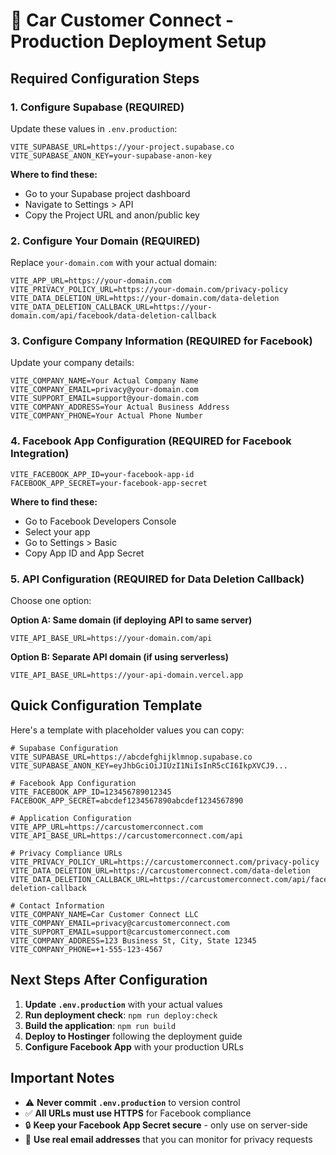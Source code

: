 # 🚀 Car Customer Connect - Production Deployment Setup

## Required Configuration Steps

### 1. Configure Supabase (REQUIRED)
Update these values in `.env.production`:
```env
VITE_SUPABASE_URL=https://your-project.supabase.co
VITE_SUPABASE_ANON_KEY=your-supabase-anon-key
```
**Where to find these:**
- Go to your Supabase project dashboard
- Navigate to Settings > API
- Copy the Project URL and anon/public key

### 2. Configure Your Domain (REQUIRED)
Replace `your-domain.com` with your actual domain:
```env
VITE_APP_URL=https://your-domain.com
VITE_PRIVACY_POLICY_URL=https://your-domain.com/privacy-policy
VITE_DATA_DELETION_URL=https://your-domain.com/data-deletion
VITE_DATA_DELETION_CALLBACK_URL=https://your-domain.com/api/facebook/data-deletion-callback
```

### 3. Configure Company Information (REQUIRED for Facebook)
Update your company details:
```env
VITE_COMPANY_NAME=Your Actual Company Name
VITE_COMPANY_EMAIL=privacy@your-domain.com
VITE_SUPPORT_EMAIL=support@your-domain.com
VITE_COMPANY_ADDRESS=Your Actual Business Address
VITE_COMPANY_PHONE=Your Actual Phone Number
```

### 4. Facebook App Configuration (REQUIRED for Facebook Integration)
```env
VITE_FACEBOOK_APP_ID=your-facebook-app-id
FACEBOOK_APP_SECRET=your-facebook-app-secret
```
**Where to find these:**
- Go to Facebook Developers Console
- Select your app
- Go to Settings > Basic
- Copy App ID and App Secret

### 5. API Configuration (REQUIRED for Data Deletion Callback)
Choose one option:

**Option A: Same domain (if deploying API to same server)**
```env
VITE_API_BASE_URL=https://your-domain.com/api
```

**Option B: Separate API domain (if using serverless)**
```env
VITE_API_BASE_URL=https://your-api-domain.vercel.app
```

## Quick Configuration Template

Here's a template with placeholder values you can copy:

```env
# Supabase Configuration
VITE_SUPABASE_URL=https://abcdefghijklmnop.supabase.co
VITE_SUPABASE_ANON_KEY=eyJhbGciOiJIUzI1NiIsInR5cCI6IkpXVCJ9...

# Facebook App Configuration
VITE_FACEBOOK_APP_ID=123456789012345
FACEBOOK_APP_SECRET=abcdef1234567890abcdef1234567890

# Application Configuration
VITE_APP_URL=https://carcustomerconnect.com
VITE_API_BASE_URL=https://carcustomerconnect.com/api

# Privacy Compliance URLs
VITE_PRIVACY_POLICY_URL=https://carcustomerconnect.com/privacy-policy
VITE_DATA_DELETION_URL=https://carcustomerconnect.com/data-deletion
VITE_DATA_DELETION_CALLBACK_URL=https://carcustomerconnect.com/api/facebook/data-deletion-callback

# Contact Information
VITE_COMPANY_NAME=Car Customer Connect LLC
VITE_COMPANY_EMAIL=privacy@carcustomerconnect.com
VITE_SUPPORT_EMAIL=support@carcustomerconnect.com
VITE_COMPANY_ADDRESS=123 Business St, City, State 12345
VITE_COMPANY_PHONE=+1-555-123-4567
```

## Next Steps After Configuration

1. **Update `.env.production`** with your actual values
2. **Run deployment check**: `npm run deploy:check`
3. **Build the application**: `npm run build`
4. **Deploy to Hostinger** following the deployment guide
5. **Configure Facebook App** with your production URLs

## Important Notes

- ⚠️ **Never commit `.env.production`** to version control
- ✅ **All URLs must use HTTPS** for Facebook compliance
- 🔒 **Keep your Facebook App Secret secure** - only use on server-side
- 📧 **Use real email addresses** that you can monitor for privacy requests
